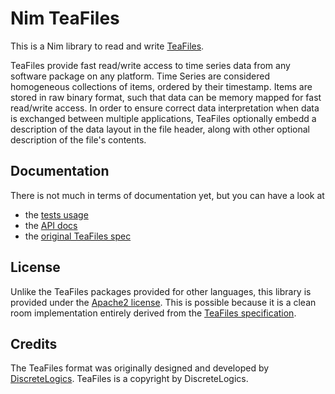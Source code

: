 Nim TeaFiles
============

This is a Nim library to read and write [TeaFiles](http://discretelogics.com/teafiles/).

TeaFiles provide fast read/write access to time series data from any software
package on any platform. Time Series are considered homogeneous collections of
items, ordered by their timestamp. Items are stored in raw binary format, such
that data can be memory mapped for fast read/write access. In order to ensure
correct data interpretation when data is exchanged between multiple applications,
TeaFiles optionally embedd a description of the data layout in the file header,
along with other optional description of the file's contents.

Documentation
-------------

There is not much in terms of documentation yet, but you can have a look at

* the [tests usage](https://github.com/unicredit/nim-teafiles/blob/master/test.nim)
* the [API docs](http://unicredit.github.io/nim-teafiles/api.html)
* the [original TeaFiles spec](http://discretelogics.com/resources/teafilespec/)

License
-------

Unlike the TeaFiles packages provided for other languages, this library is
provided under the [Apache2 license](http://www.apache.org/licenses/LICENSE-2.0).
This is possible because it is a clean room implementation entirely derived
from the [TeaFiles specification](http://discretelogics.com/resources/teafilespec/).

Credits
-------

The TeaFiles format was originally designed and developed by [DiscreteLogics](http://discretelogics.com).
TeaFiles is a copyright by DiscreteLogics.
